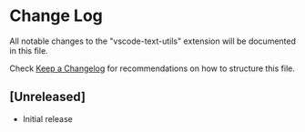# Change Log

All notable changes to the "vscode-text-utils" extension will be documented in this file.

Check [Keep a Changelog](http://keepachangelog.com/) for recommendations on how to structure this file.

## [Unreleased]

- Initial release
